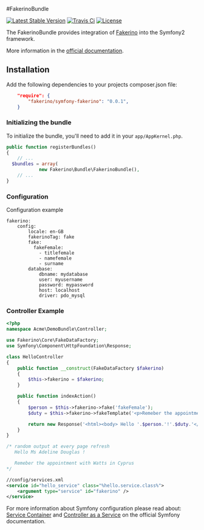 #FakerinoBundle

[![Latest Stable Version](https://poser.pugx.org/fakerino/symfony-fakerino/v/stable.svg)](https://packagist.org/packages/fakerino/symfony-fakerino)
[![Travis Ci](https://travis-ci.org/niklongstone/symfony-fakerino.svg?branch=master)](https://travis-ci.org/niklongstone/symfony-fakerino)
[![License](https://poser.pugx.org/fakerino/symfony-fakerino/license.svg)](https://packagist.org/packages/fakerino/symfony-fakerino)

The FakerinoBundle provides integration of [Fakerino](https://github.com/niklongstone/Fakerino) into the Symfony2 framework.

More information in the [official documentation](https://github.com/niklongstone/Fakerino/wiki).

## Installation

  Add the following dependencies to your projects composer.json file:

```JSON
    "require": {
        "fakerino/symfony-fakerino": "0.0.1",
    }
```

### Initializing the bundle

To initialize the bundle, you'll need to add it in your `app/AppKernel.php`.


```PHP
public function registerBundles()
{
    // ...
  $bundles = array(
            new Fakerino\Bundle\FakerinoBundle(),
    // ...
}
```
### Configuration
Configuration example
```YML
fakerino:
    config:
        locale: en-GB
        fakerinoTag: fake
        fake:
          fakeFemale:
            - titlefemale
            - namefemale
            - surname
        database:
            dbname: mydatabase
            user: myusername
            password: mypassword
            host: localhost
            driver: pdo_mysql
```

### Controller Example
```PHP
<?php
namespace Acme\DemoBundle\Controller;

use Fakerino\Core\FakeDataFactory;
use Symfony\Component\HttpFoundation\Response;

class HelloController
{
    public function __construct(FakeDataFactory $fakerino)
    {
        $this->fakerino = $fakerino;
    }

    public function indexAction()
    {
        $person = $this->fakerino->fake('fakeFemale');
        $duty = $this->fakerino->fakeTemplate('<p>Remeber the appointment with {{ surname }} in {{ country }}</p>');

        return new Response('<html><body> Hello '.$person.'!'.$duty.'</body></html>');
    }
}

/* random output at every page refresh
   Hello Ms Adeline Douglas !

   Remeber the appointment with Watts in Cyprus
*/
```

```XML
//config/services.xml
<service id="hello_service" class="%hello.service.class%">
    <argument type="service" id="fakerino" />
</service>
```
For more information about Symfony configuration please read about:  
[Service Container](http://symfony.com/doc/current/book/service_container.html) and [Controller as a Service](http://symfony.com/doc/current/cookbook/controller/service.html) on the official Symfony documentation.